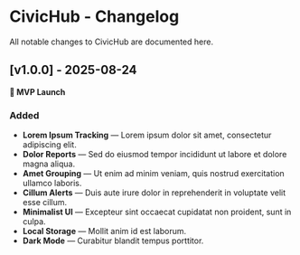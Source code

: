 # CivicHub - Changelog

All notable changes to CivicHub are documented here.

## [v1.0.0] - 2025-08-24

**🚀 MVP Launch**

### Added

* **Lorem Ipsum Tracking** — Lorem ipsum dolor sit amet, consectetur adipiscing elit.  
* **Dolor Reports** — Sed do eiusmod tempor incididunt ut labore et dolore magna aliqua.  
* **Amet Grouping** — Ut enim ad minim veniam, quis nostrud exercitation ullamco laboris.  
* **Cillum Alerts** — Duis aute irure dolor in reprehenderit in voluptate velit esse cillum.  
* **Minimalist UI** — Excepteur sint occaecat cupidatat non proident, sunt in culpa.  
* **Local Storage** — Mollit anim id est laborum.  
* **Dark Mode** — Curabitur blandit tempus porttitor.
